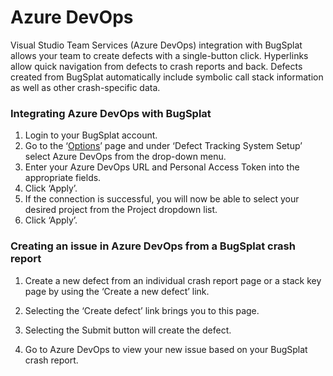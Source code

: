 # Azure DevOps

Visual Studio Team Services \(Azure DevOps\) integration with BugSplat allows your team to create defects with a single-button click. Hyperlinks allow quick navigation from defects to crash reports and back. Defects created from BugSplat automatically include symbolic call stack information as well as other crash-specific data.

### Integrating Azure DevOps with BugSplat

1. Login to your BugSplat account.
2. Go to the ‘[Options](https://app.bugsplat.com/v2/options)’ page and under ‘Defect Tracking System Setup’ select Azure DevOps from the drop-down menu.
3. Enter your Azure DevOps URL and Personal Access Token into the appropriate fields.
4. Click ‘Apply’.
5. If the connection is successful, you will now be able to select your desired project from the Project dropdown list.
6. Click ‘Apply’.

### Creating an issue in Azure DevOps from a BugSplat crash report

1. Create a new defect from an individual crash report page or a stack key page by using the ‘Create a new defect’ link.

2. Selecting the ‘Create defect’ link brings you to this page.

3. Selecting the Submit button will create the defect.

4. Go to Azure DevOps to view your new issue based on your BugSplat crash report.



